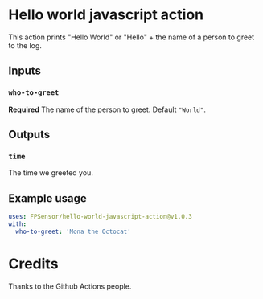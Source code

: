 # Hello world javascript action

This action prints "Hello World" or "Hello" + the name of a person to greet to the log.

## Inputs

### `who-to-greet`

**Required** The name of the person to greet. Default `"World"`.

## Outputs

### `time`

The time we greeted you.

## Example usage

```yaml
uses: FPSensor/hello-world-javascript-action@v1.0.3
with:
  who-to-greet: 'Mona the Octocat'
```

# Credits

Thanks to the Github Actions people.
